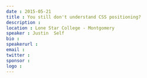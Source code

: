 ```yaml
---
date : 2015-05-21
title : You still don't understand CSS positioning?
description : 
location : Lone Star College - Montgomery
speaker : Justin  Self
bio : 
speakerurl : 
email : 
twitter : 
sponsor : 
logo : 
---
```


